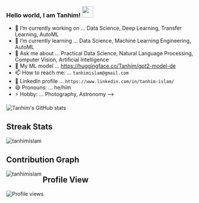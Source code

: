 ### Hello world, I am Tanhim! <img src="https://raw.githubusercontent.com/iampavangandhi/iampavangandhi/master/gifs/Hi.gif" width="30px">

- 🔭 I’m currently working on ... Data Science, Deep Learning, Transfer Learning, AutoML
- 🌱 I’m currently learning ... Data Science, Machine Learning Engineering, AutoML
- 💬 Ask me about ... Practical Data Science, Natural Language Processing, Computer Vision, Artificial Intelligence
- 🚀 My ML model ... https://huggingface.co/Tanhim/gpt2-model-de
- 📫 How to reach me: ... `tanhimislam@gmail.com`
- 👋 LinkedIn profile ... `https://www.linkedin.com/in/tanhim-islam/`
- 😄 Pronouns: ... he/him
- ⚡ Hobby: ... Photography, Astronomy 
-->


![Tanhim's GitHub stats](https://github-readme-stats.vercel.app/api?username=tanhimislam&show_icons=true&theme=dark)


## Streak Stats
<img src="https://github-readme-streak-stats.herokuapp.com/?user=tanhimislam&theme=merko" alt="tanhimislam"  /> 

## Contribution Graph
<p><img align="left" src="https://activity-graph.herokuapp.com/graph?username=tanhimislam&theme=github" alt="tanhimislam" /></p> 

## Profile View
![Profile views](https://gpvc.arturio.dev/tanhimislam)
